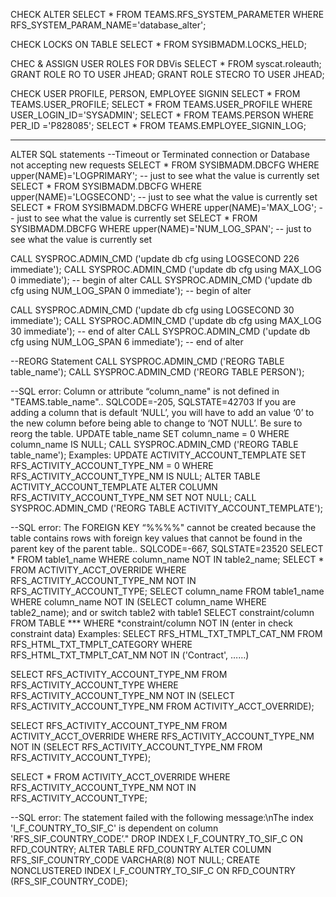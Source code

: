 CHECK ALTER
SELECT * FROM TEAMS.RFS_SYSTEM_PARAMETER WHERE RFS_SYSTEM_PARAM_NAME='database_alter';

CHECK LOCKS ON TABLE
SELECT * FROM SYSIBMADM.LOCKS_HELD;

CHEC & ASSIGN USER ROLES FOR DBVis
SELECT * FROM  syscat.roleauth;
GRANT ROLE <CUSTID>RO TO USER JHEAD;
GRANT ROLE STECRO TO USER JHEAD;

CHECK USER PROFILE, PERSON, EMPLOYEE SIGNIN
SELECT * FROM TEAMS.USER_PROFILE;
SELECT * FROM TEAMS.USER_PROFILE WHERE USER_LOGIN_ID='SYSADMIN';
SELECT * FROM TEAMS.PERSON WHERE PER_ID ='P828085';
SELECT * FROM TEAMS.EMPLOYEE_SIGNIN_LOG;

-------------------------------------
ALTER SQL statements
--Timeout or Terminated connection or Database not accepting new requests
SELECT * FROM SYSIBMADM.DBCFG WHERE upper(NAME)='LOGPRIMARY'; -- just to see what the value is currently set
SELECT * FROM SYSIBMADM.DBCFG WHERE upper(NAME)='LOGSECOND'; -- just to see what the value is currently set
SELECT * FROM SYSIBMADM.DBCFG WHERE upper(NAME)='MAX_LOG';  --  just to see what the value is currently set
SELECT * FROM SYSIBMADM.DBCFG WHERE upper(NAME)='NUM_LOG_SPAN';   --  just to see what the value is currently set

CALL SYSPROC.ADMIN_CMD ('update db cfg using LOGSECOND 226 immediate');
CALL SYSPROC.ADMIN_CMD ('update db cfg using MAX_LOG 0 immediate');  -- begin of alter
CALL SYSPROC.ADMIN_CMD ('update db cfg using NUM_LOG_SPAN 0 immediate'); -- begin of alter

CALL SYSPROC.ADMIN_CMD ('update db cfg using LOGSECOND 30 immediate');
CALL SYSPROC.ADMIN_CMD ('update db cfg using MAX_LOG 30 immediate'); -- end of alter
CALL SYSPROC.ADMIN_CMD ('update db cfg using NUM_LOG_SPAN 6 immediate'); -- end of alter

--REORG Statement
CALL SYSPROC.ADMIN_CMD ('REORG TABLE table_name');
CALL SYSPROC.ADMIN_CMD ('REORG TABLE PERSON');

--SQL error: Column or attribute “column_name" is not defined in "TEAMS.table_name".. SQLCODE=-205, SQLSTATE=42703
If you are adding a column that is default ‘NULL’, you will have to add an value ‘0’ to the new column before being able to change to ‘NOT NULL’.
Be sure to reorg the table.
UPDATE table_name SET column_name = 0 WHERE column_name IS NULL;
CALL SYSPROC.ADMIN_CMD ('REORG TABLE table_name');
Examples:
UPDATE ACTIVITY_ACCOUNT_TEMPLATE SET RFS_ACTIVITY_ACCOUNT_TYPE_NM = 0 WHERE RFS_ACTIVITY_ACCOUNT_TYPE_NM IS NULL;
ALTER TABLE ACTIVITY_ACCOUNT_TEMPLATE ALTER COLUMN RFS_ACTIVITY_ACCOUNT_TYPE_NM SET NOT NULL;
CALL SYSPROC.ADMIN_CMD ('REORG TABLE ACTIVITY_ACCOUNT_TEMPLATE');

--SQL error: The FOREIGN KEY “%%%%" cannot be created because the table contains rows with foreign key values that cannot be found in the parent key of the parent table.. SQLCODE=-667, SQLSTATE=23520
SELECT * FROM table1_name WHERE column_name NOT IN table2_name;
SELECT * FROM ACTIVITY_ACCT_OVERRIDE WHERE RFS_ACTIVITY_ACCOUNT_TYPE_NM NOT IN RFS_ACTIVITY_ACCOUNT_TYPE;
SELECT column_name FROM table1_name WHERE column_name NOT IN (SELECT column_name WHERE table2_name); and or switch table2 with table1
SELECT constraint/column FROM TABLE *** WHERE *constraint/column NOT IN (enter in check constraint data)
Examples:
SELECT RFS_HTML_TXT_TMPLT_CAT_NM FROM RFS_HTML_TXT_TMPLT_CATEGORY WHERE RFS_HTML_TXT_TMPLT_CAT_NM NOT IN ('Contract', ……)

SELECT RFS_ACTIVITY_ACCOUNT_TYPE_NM FROM RFS_ACTIVITY_ACCOUNT_TYPE WHERE RFS_ACTIVITY_ACCOUNT_TYPE_NM NOT IN (SELECT RFS_ACTIVITY_ACCOUNT_TYPE_NM FROM ACTIVITY_ACCT_OVERRIDE);

SELECT RFS_ACTIVITY_ACCOUNT_TYPE_NM FROM ACTIVITY_ACCT_OVERRIDE  WHERE RFS_ACTIVITY_ACCOUNT_TYPE_NM NOT IN (SELECT RFS_ACTIVITY_ACCOUNT_TYPE_NM FROM RFS_ACTIVITY_ACCOUNT_TYPE);

SELECT * FROM ACTIVITY_ACCT_OVERRIDE WHERE RFS_ACTIVITY_ACCOUNT_TYPE_NM NOT IN RFS_ACTIVITY_ACCOUNT_TYPE;

--SQL error: The statement failed with the following message:\nThe index 'I_F_COUNTRY_TO_SIF_C' is dependent on column 'RFS_SIF_COUNTRY_CODE’."
DROP INDEX I_F_COUNTRY_TO_SIF_C ON RFD_COUNTRY;
ALTER TABLE RFD_COUNTRY ALTER COLUMN RFS_SIF_COUNTRY_CODE VARCHAR(8) NOT NULL;
CREATE NONCLUSTERED INDEX I_F_COUNTRY_TO_SIF_C ON RFD_COUNTRY (RFS_SIF_COUNTRY_CODE);
